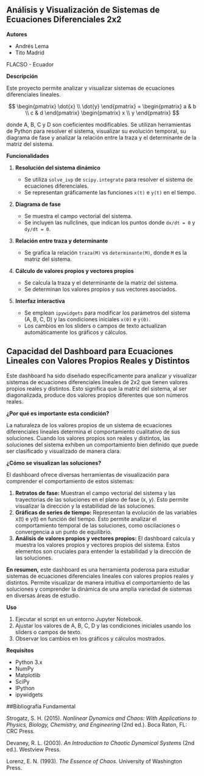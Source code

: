 ## Análisis y Visualización de Sistemas de Ecuaciones Diferenciales 2x2

**Autores**

- Andrés Lema
- Tito Madrid

FLACSO - Ecuador

**Descripción**

Este proyecto permite analizar y visualizar sistemas de ecuaciones diferenciales lineales.

$$
\begin{pmatrix}
\dot{x} \\
\dot{y}
\end{pmatrix} = 
\begin{pmatrix}
a & b \\
c & d
\end{pmatrix}
\begin{pmatrix}
x \\
y
\end{pmatrix}
$$

donde A, B, C y D son coeficientes modificables. Se utilizan herramientas de Python para resolver el sistema, visualizar su evolución temporal, su diagrama de fase y analizar la relación entre la traza y el determinante de la matriz del sistema.

**Funcionalidades**

1. **Resolución del sistema dinámico**

   - Se utiliza `solve_ivp` de `scipy.integrate` para resolver el sistema de ecuaciones diferenciales.
   - Se representan gráficamente las funciones `x(t)` e `y(t)` en el tiempo.

2. **Diagrama de fase**

   - Se muestra el campo vectorial del sistema.
   - Se incluyen las nullclines, que indican los puntos donde `dx/dt = 0` y `dy/dt = 0`.

3. **Relación entre traza y determinante**

   - Se grafica la relación `traza(M)` vs `determinante(M)`, donde `M` es la matriz del sistema.

4. **Cálculo de valores propios y vectores propios**

   - Se calcula la traza y el determinante de la matriz del sistema.
   - Se determinan los valores propios y sus vectores asociados.

5. **Interfaz interactiva**

   - Se emplean `ipywidgets` para modificar los parámetros del sistema (A, B, C, D) y las condiciones iniciales `x(0)` e `y(0)`.
   - Los cambios en los sliders o campos de texto actualizan automáticamente los gráficos y cálculos.

## Capacidad del Dashboard para Ecuaciones Lineales con Valores Propios Reales y Distintos

Este dashboard ha sido diseñado específicamente para analizar y visualizar sistemas de ecuaciones diferenciales lineales de 2x2 que tienen valores propios reales y distintos. Esto significa que la matriz del sistema, al ser diagonalizada, produce dos valores propios diferentes que son números reales. 

**¿Por qué es importante esta condición?**

La naturaleza de los valores propios de un sistema de ecuaciones diferenciales lineales determina el comportamiento cualitativo de sus soluciones. Cuando los valores propios son reales y distintos, las soluciones del sistema exhiben un comportamiento bien definido que puede ser clasificado y visualizado de manera clara.

**¿Cómo se visualizan las soluciones?**

El dashboard ofrece diversas herramientas de visualización para comprender el comportamiento de estos sistemas:

1.  **Retratos de fase:** Muestran el campo vectorial del sistema y las trayectorias de las soluciones en el plano de fase (x, y). Esto permite visualizar la dirección y la estabilidad de las soluciones.
2.  **Gráficas de series de tiempo:** Representan la evolución de las variables x(t) e y(t) en función del tiempo. Esto permite analizar el comportamiento temporal de las soluciones, como oscilaciones o convergencia a un punto de equilibrio.
3.  **Análisis de valores propios y vectores propios:** El dashboard calcula y muestra los valores propios y vectores propios del sistema. Estos elementos son cruciales para entender la estabilidad y la dirección de las soluciones.

**En resumen,** este dashboard es una herramienta poderosa para estudiar sistemas de ecuaciones diferenciales lineales con valores propios reales y distintos. Permite visualizar de manera intuitiva el comportamiento de las soluciones y comprender la dinámica de una amplia variedad de sistemas en diversas áreas de estudio.

**Uso**

1. Ejecutar el script en un entorno Jupyter Notebook.
2. Ajustar los valores de A, B, C, D y las condiciones iniciales usando los sliders o campos de texto.
3. Observar los cambios en los gráficos y cálculos mostrados.

**Requisitos**

- Python 3.x
- NumPy
- Matplotlib
- SciPy
- IPython
- ipywidgets

##Bibliografía Fundamental

Strogatz, S. H. (2015). *Nonlinear Dynamics and Chaos: With Applications to Physics, Biology, Chemistry, and Engineering* (2nd ed.). Boca Raton, FL: CRC Press.

Devaney, R. L. (2003). *An Introduction to Chaotic Dynamical Systems* (2nd ed.).  Westview Press.

Lorenz, E. N. (1993). *The Essence of Chaos*. University of Washington Press.

